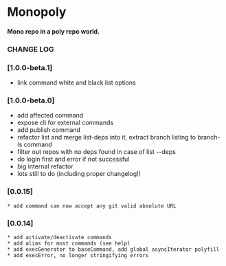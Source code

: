 # Monopoly
#### Mono repo in a poly repo world.


### CHANGE LOG
### [1.0.0-beta.1]
 * link command white and black list options
### [1.0.0-beta.0]

* add affected command
* expose cli for external commands
* add publish command
* refactor list and merge list-deps into it, extract branch listing to branch-ls command
* filter out repos with no deps found in case of list --deps
* do login first and error if not successful 
* big internal refactor
* lots still to do (including proper changelog!)

### [0.0.15] 
	* add command can now accept any git valid absolute URL 
### [0.0.14]
	* add activate/deactivate commands
	* add alias for most commands (see help)
	* add execGenerator to baseCommand, add global asyncIterator polyfill
	* add execError, no longer stringifying errors
